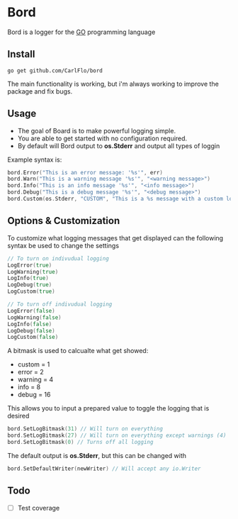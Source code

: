 # Bord

Bord is a logger for the [GO](https://golang.org/) programming language

## Install

```
go get github.com/CarlFlo/bord
```

The main functionality is working, but i'm always working to improve the package and fix bugs.

## Usage

- The goal of Board is to make powerful logging simple.
- You are able to get started with no configuration required.
- By default will Bord output to **os.Stderr** and output all types of loggin


Example syntax is:
```go
bord.Error("This is an error message: '%s'", err)
bord.Warn("This is a warning message '%s'", "<warning message>")
bord.Info("This is an info message '%s'", "<info message>")
bord.Debug("This is a debug message '%s'", "<debug message>")
bord.Custom(os.Stderr, "CUSTOM", "This is a %s message with a custom log level tag", "custom")
```

## Options & Customization

To customize what logging messages that get displayed can the following syntax be used to change the settings
```go
// To turn on indivudual logging
LogError(true)
LogWarning(true)
LogInfo(true)
LogDebug(true)
LogCustom(true)

// To turn off indivudual logging
LogError(false)
LogWarning(false)
LogInfo(false)
LogDebug(false)
LogCustom(false)
```

A bitmask is used to calcualte what get showed:
* custom = 1
* error = 2
* warning = 4
* info = 8
* debug = 16

This allows you to input a prepared value to toggle the logging that is desired
```go
bord.SetLogBitmask(31) // Will turn on everything
bord.SetLogBitmask(27) // Will turn on everything except warnings (4)
bord.SetLogBitmask(0) // Turns off all logging
```

The default output is **os.Stderr**, but this can be changed with
```go
bord.SetDefaultWriter(newWriter) // Will accept any io.Writer
```

## Todo

- [ ] Test coverage